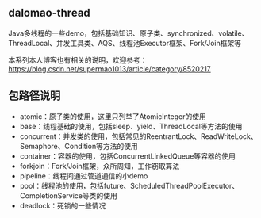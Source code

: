 ## dalomao-thread
Java多线程的一些demo，包括基础知识、原子类、synchronized、volatile、ThreadLocal、并发工具类、AQS、线程池Executor框架、Fork/Join框架等

本系列本人博客也有相关的说明，欢迎参考：https://blog.csdn.net/supermao1013/article/category/8520217

## 包路径说明
* atomic：原子类的使用，这里只列举了AtomicInteger的使用
* base：线程基础的使用，包括sleep、yield、ThreadLocal等方法的使用
* concurrent：并发类的使用，包括常见的ReentrantLock、ReadWriteLock、Semaphore、Condition等方法的使用
* container：容器的使用，包括ConcurrentLinkedQueue等容器的使用
* forkjoin：Fork/Join框架，众所周知，工作窃取算法
* pipeline：线程间通过管道通信的小demo
* pool：线程池的使用，包括future、ScheduledThreadPoolExecutor、CompletionService等类的使用
* deadlock：死锁的一些情况


